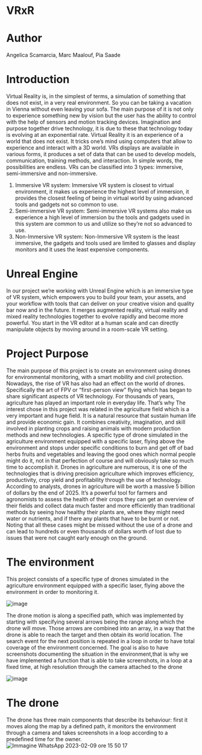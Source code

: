 # VRxR

Author 
================================
Angelica Scamarcia, 
Marc Maalouf, 
Pia Saade

Introduction
================================

Virtual Reality is, in the simplest of terms, a simulation of something that does not exist, in a very real
environment. So you can be taking a vacation in Vienna without even leaving your sofa.
The main purpose of it is not only to experience something new by vision but the user has the ability to control
with the help of sensors and motion tracking devices. Imagination and purpose together drive technology, it is
due to these that technology today is evolving at an exponential rate. Virtual Reality it is an experience of a
world that does not exist. It tricks one’s mind using computers that allow to experience and interact with a 3D
world. VRs displays are available in various forms, it produces a set of data that can be used to develop models,
communication, training methods, and interaction. In simple words, the possibilities are endless. VRs can be
classified into 3 types: immersive, semi-immersive and non-immersive.
1. Immersive VR system: Immersive VR system is closest to virtual environment, it makes us experience the
highest level of immersion, it provides the closest feeling of being in virtual world by using advanced tools and
gadgets not so common to use.
2. Semi-immersive VR system: Semi-immersive VR systems also make us experience a high level of immersion
bu the tools and gadgets used in this system are common to us and utilize so they’re not so advanced to use.
3. Non-Immersive VR system: Non-Immersive VR system is the least immersive, the gadgets and tools used are
limited to glasses and display monitors and it uses the least expensive components.

Unreal Engine
================================

In our project we’re working with Unreal Engine which is an immersive type of VR system, which empowers
you to build your team, your assets, and your workflow with tools that can deliver on your creative vision and
quality bar now and in the future. It merges augmented reality, virtual reality and mixed reality technologies
together to evolve rapidly and become more powerful. You start in the VR editor at a human scale and can
directly manipulate objects by moving around in a room-scale VR setting.

Project Purpose
================================

The main purpose of this project is to create an environment using drones for environmental monitoring,
with a smart mobility and civil protection.
Nowadays, the rise of VR has also had an effect on the world of drones. Specifically the art of FPV or “first-person
view” flying which has began to share significant aspects of VR technology.
For thousands of years, agriculture has played an important role in everyday life. That’s why The interest
chose in this project was related in the agriculture field which is a very important and huge field. It is a
natural resource that sustain human life and provide economic gain. It combines creativity, imagination, and
skill involved in planting crops and raising animals with modern production methods and new technologies.
A specific type of drone simulated in the agriculture environment equipped with a specific laser, flying above
the environment and stops under specific conditions to burn and get off of bad herbs fruits and vegetables and
leaving the good ones which normal people might do it, not in that perfection of course and will obviously take
so much time to accomplish it.
Drones in agriculture are numerous, it is one of the technologies that is driving precision agriculture which
improves efficiency, productivity, crop yield and profitability through the use of technology. According to analysts, drones in agriculture will be worth a massive 5 billion of dollars by the end of 2025.
It’s a powerful tool for farmers and agronomists to assess the health of their crops they can get an overview
of their fields and collect data much faster and more efficiently than traditional methods by seeing how healthy
their plants are, where they might need water or nutrients, and if there any plants that have to be burnt or
not. Noting that all these cases might be missed without the use of a drone and can lead to hundreds or even
thousands of dollars worth of lost due to issues that were not caught early enough on the ground.

The environment
================================
This project consists of a specific type of drones simulated in the
agriculture environment equipped with a specific laser, flying above the environment in order to monitoring it.

![image](https://user-images.githubusercontent.com/95097437/225636834-151833d2-0877-4b7a-b90b-f9da616baefc.png)

The drone motion is along a specified path, which was implemented by starting with specifying
several arrows being the range along which the drone will move. Those arrows are combined into an array, in
a way that the drone is able to reach the target and then obtain its world location. The search event for the
next position is repeated in a loop in order to have total coverage of the environment concerned.
The goal is also to have screenshots documenting the situation in the
environment,that is why we have implemented a function that is able to take screenshots, in a loop at a fixed
time, at high resolution through the camera attached to the drone

![image](https://user-images.githubusercontent.com/95097437/225637185-548558fd-ae93-4449-b2fc-c174ab3fbd97.png)

The drone
================================
The drone has three main components that describe its behaviour: first it moves along the map by a defined path, it monitors the
environment through a camera and takes screenshots in a loop according to a predefined time for the owner.
![Immagine WhatsApp 2023-02-09 ore 15 50 17](https://user-images.githubusercontent.com/95097437/225637313-fb5777a9-e2a9-49c8-b2da-d4a2cd9120a6.jpg)
